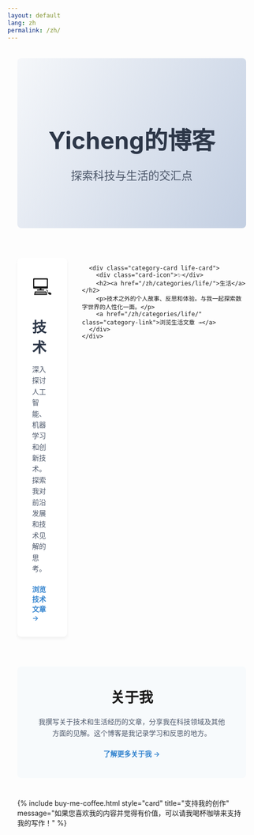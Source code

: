 ```yaml
---
layout: default
lang: zh
permalink: /zh/
---
```


<div class="home">
  <!-- Hero Section -->
  <section class="hero-section">
    <div class="hero-content">
      <h1>Yicheng的博客</h1>
      <p class="subtitle">探索科技与生活的交汇点</p>
    </div>
  </section>

  <!-- Main Categories -->
  <section class="categories-section">
    <div class="categories-container">
      <div class="category-card tech-card">
        <div class="card-icon">💻</div>
        <h2><a href="/zh/categories/tech/">技术</a></h2>
        <p>深入探讨人工智能、机器学习和创新技术。探索我对前沿发展和技术见解的思考。</p>
        <a href="/zh/categories/tech/" class="category-link">浏览技术文章 →</a>
      </div>

      <div class="category-card life-card">
        <div class="card-icon">✨</div>
        <h2><a href="/zh/categories/life/">生活</a></h2>
        <p>技术之外的个人故事、反思和体验。与我一起探索数字世界的人性化一面。</p>
        <a href="/zh/categories/life/" class="category-link">浏览生活文章 →</a>
      </div>
    </div>
  </section>

  <!-- About Brief -->
  <section class="about-brief">
    <h2>关于我</h2>
    <p>我撰写关于技术和生活经历的文章，分享我在科技领域及其他方面的见解。这个博客是我记录学习和反思的地方。</p>
    <a href="/zh/about/" class="about-link">了解更多关于我 →</a>
  </section>

  <!-- Buy Me a Coffee -->
  <section class="support-section">
    {% include buy-me-coffee.html style="card" title="支持我的创作" message="如果您喜欢我的内容并觉得有价值，可以请我喝杯咖啡来支持我的写作！" %}
  </section>
</div>

<style>
  /* Minimalist Styles */
  .home {
    max-width: 1000px;
    margin: 0 auto;
    padding: 20px;
  }

  /* Hero Section */
  .hero-section {
    text-align: center;
    padding: 60px 0;
    margin-bottom: 40px;
    border-radius: 8px;
    background: linear-gradient(120deg, #f5f7fa 0%, #c3cfe2 100%);
  }

  [data-theme="dark"] .hero-section {
    background: linear-gradient(120deg, #2d3748 0%, #1a202c 100%);
  }

  .hero-content {
    max-width: 700px;
    margin: 0 auto;
  }

  .hero-content h1 {
    font-size: 3rem;
    margin-bottom: 1rem;
    color: #2d3748;
  }

  [data-theme="dark"] .hero-content h1 {
    color: #e2e8f0;
  }

  .subtitle {
    color: #4a5568;
    font-size: 1.4rem;
    margin-bottom: 2rem;
  }

  [data-theme="dark"] .subtitle {
    color: #a0aec0;
  }

  .hero-buttons {
    display: flex;
    justify-content: center;
    gap: 20px;
  }

  .hero-button {
    display: inline-block;
    padding: 12px 24px;
    border-radius: 30px;
    text-decoration: none;
    font-weight: 600;
    transition: all 0.3s ease;
  }

  .tech-button {
    background-color: #3182ce;
    color: white;
  }

  .tech-button:hover {
    background-color: #2b6cb0;
    transform: translateY(-2px);
  }

  .life-button {
    background-color: #38b2ac;
    color: white;
  }

  .life-button:hover {
    background-color: #319795;
    transform: translateY(-2px);
  }

  /* Categories Section */
  .categories-section {
    margin: 60px 0;
  }

  .categories-container {
    display: flex;
    gap: 30px;
  }

  .category-card {
    flex: 1;
    padding: 30px;
    border-radius: 8px;
    background-color: #fff;
    box-shadow: 0 4px 6px rgba(0, 0, 0, 0.05);
    transition: transform 0.3s ease, box-shadow 0.3s ease;
  }

  .category-card:hover {
    transform: translateY(-5px);
    box-shadow: 0 10px 15px rgba(0, 0, 0, 0.1);
  }

  [data-theme="dark"] .category-card {
    background-color: #2d3748;
    box-shadow: 0 4px 6px rgba(0, 0, 0, 0.2);
  }

  [data-theme="dark"] .category-card:hover {
    box-shadow: 0 10px 15px rgba(0, 0, 0, 0.3);
  }

  .card-icon {
    font-size: 2.5rem;
    margin-bottom: 20px;
  }

  .category-card h2 {
    margin-top: 0;
    font-size: 1.8rem;
    margin-bottom: 15px;
  }

  .category-card p {
    margin-bottom: 20px;
    color: #4a5568;
    line-height: 1.6;
  }

  [data-theme="dark"] .category-card p {
    color: #a0aec0;
  }

  .category-card a {
    text-decoration: none;
    color: #2d3748;
  }

  [data-theme="dark"] .category-card a {
    color: #e2e8f0;
  }

  .category-link {
    display: inline-block;
    font-weight: 600;
    color: #3182ce !important;
  }

  [data-theme="dark"] .category-link {
    color: #63b3ed !important;
  }

  /* About Brief Section */
  .about-brief {
    text-align: center;
    padding: 40px;
    background-color: #f7fafc;
    border-radius: 8px;
    margin: 60px 0 40px;
  }

  [data-theme="dark"] .about-brief {
    background-color: #2d3748;
  }

  .about-brief h2 {
    margin-top: 0;
    margin-bottom: 20px;
    font-size: 1.8rem;
  }

  .about-brief p {
    max-width: 700px;
    margin: 0 auto 20px;
    line-height: 1.6;
    color: #4a5568;
  }

  [data-theme="dark"] .about-brief p {
    color: #a0aec0;
  }

  .about-link {
    display: inline-block;
    font-weight: 600;
    color: #3182ce;
    text-decoration: none;
  }

  [data-theme="dark"] .about-link {
    color: #63b3ed;
  }

  /* Mobile responsive */
  @media (max-width: 768px) {
    .categories-container {
      flex-direction: column;
    }

    .hero-content h1 {
      font-size: 2.5rem;
    }

    .subtitle {
      font-size: 1.2rem;
    }

    .hero-buttons {
      flex-direction: column;
      gap: 15px;
    }

    .hero-section {
      padding: 40px 20px;
    }
  }
</style>